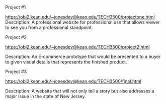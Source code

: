 Project #1

https://obi2.kean.edu/~jonesdev@kean.edu/TECH3500/projectone.html
Description: A professional website for professional use that allows viewer to see you from a professional standpoint.

Project #2

https://obi2.kean.edu/~jonesdev@kean.edu/TECH3500/project2.html

Description: An E-commerce prototype that would be presented to a buyer to given visual details that represents the finished product. 

Project #3

https://obi2.kean.edu/~jonesdev@kean.edu/TECH3500/final.html

Description: A website that will not only tell a story but also addresses a major issue in the state of New Jersey.


